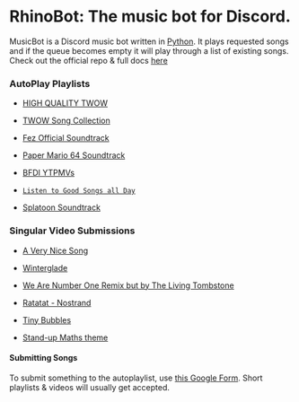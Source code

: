 # RhinoBot: The music bot for Discord.

MusicBot is a Discord music bot written in [Python](https://www.python.org "Python homepage"). It plays requested songs and if the queue becomes empty it will play through a list of existing songs. Check out the official repo & full docs [here](https://github.com/SexualRhinoceros/MusicBot/)

### AutoPlay Playlists

- [HIGH QUALITY TWOW](https://www.youtube.com/playlist?list=PLai5E3h9Ab-ybrhHvRLY_Km_x0ieAkHNx)

- [TWOW Song Collection](https://www.youtube.com/playlist?list=PL_fqTsgxl3R9v0xMfNdC74jHHgqcB4DM3)

- [Fez Official Soundtrack](https://www.youtube.com/playlist?list=PL89C6D0CCE49B641D)

- [Paper Mario 64 Soundtrack](https://www.youtube.com/playlist?list=PLbvYiZ2VG-PLOiDtKSLUVk2Cgxy2_r8IH)

- [BFDI YTPMVs](https://www.youtube.com/playlist?list=PLbDP9HpqeU_Px4iMQXUKFHol6uJrcKDl0)

- [`Listen to Good Songs all Day`](https://www.youtube.com/playlist?list=PLHhAPHiqac1gIJ9t4e8-3TSjrTL4UsHme)

- [Splatoon Soundtrack](https://www.youtube.com/playlist?list=PLvNp0Boas721U2shokZmt75xplbsoB6H8)

### Singular Video Submissions

- [A Very Nice Song](https://youtu.be/g4b9_e6g9Tw)

- [Winterglade](https://www.youtube.com/watch?v=K56DCGJeEnw)

- [We Are Number One Remix but by The Living Tombstone](https://www.youtube.com/watch?v=br517ctCUCE)

- [Ratatat - Nostrand](https://www.youtube.com/watch?v=kVtGCACwpW8)

- [Tiny Bubbles](https://www.youtube.com/watch?v=t1NaJN4mwQs)

- [Stand​-​up Maths theme](https://standupmaths.bandcamp.com/releases)

#### Submitting Songs

To submit something to the autoplaylist, use [this Google Form](https://goo.gl/forms/kXdET8Ybc5U8KJtr2). Short playlists & videos will usually get accepted.
